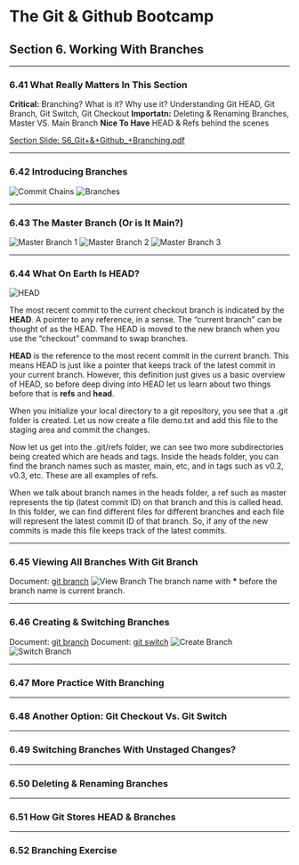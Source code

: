 # The Git & Github Bootcamp

## Section 6. Working With Branches
---
### 6.41 What Really Matters In This Section
**Critical:** Branching? What is it? Why use it? Understanding Git HEAD, Git Branch, Git Switch, Git Checkout
**Importatn:** Deleting & Renaming Branches, Master VS. Main Branch
**Nice To Have** HEAD & Refs behind the scenes

[Section Slide: S6_Git+&+Github_+Branching.pdf](doc/S6_Git+&+Github_+Branching.pdf)

----

### 6.42 Introducing Branches
![Commit Chains](img/42_1_CommitChains.png "Commit Chains")
![Branches](img/42_2_Branches.png "Branches")

----

### 6.43 The Master Branch (Or is It Main?)
![Master Branch 1](img/43_1_MasterBranch_1.png "Master Branch 1")
![Master Branch 2](img/43_2_MasterBranch_2.png "Master Branch 2")
![Master Branch 3](img/43_3_MasterBranch_3.png "Master Branch 3")

----

### 6.44 What On Earth Is HEAD?
![HEAD](img/44_1_HEAD.png "HEAD")

The most recent commit to the current checkout branch is indicated by the **HEAD**. A pointer to any reference, in a sense. The “current branch” can be thought of as the HEAD. The HEAD is moved to the new branch when you use the “checkout” command to swap branches.

**HEAD** is the reference to the most recent commit in the current branch. This means HEAD is just like a pointer that keeps track of the latest commit in your current branch. However, this definition just gives us a basic overview of HEAD, so before deep diving into HEAD let us learn about two things before that is **refs** and **head**.

When you initialize your local directory to a git repository, you see that a .git folder is created. Let us now create a file demo.txt and add this file to the staging area and commit the changes. 

Now let us get into the .git/refs folder, we can see two more subdirectories being created which are heads and tags. Inside the heads folder, you can find the branch names such as master, main, etc, and in tags such as v0.2, v0.3, etc. These are all examples of refs. 


When we talk about branch names in the heads folder, a ref such as master represents the tip (latest commit ID) on that branch and this is called head. In this folder, we can find different files for different branches and each file will represent the latest commit ID of that branch. So, if any of the new commits is made this file keeps track of the latest commits.

----

### 6.45 Viewing All Branches With Git Branch
Document: [git branch](https://git-scm.com/docs/git-branch)
![View Branch](img/45_1_ViewBranch.png "Viewing Branches")
The branch name with __*__ before the branch name is current branch.

----

### 6.46 Creating & Switching Branches
Document: [git branch](https://git-scm.com/docs/git-branch)
Document: [git switch](https://git-scm.com/docs/git-switch)
![Create Branch](img/46_1_CreateBranch.png "Creating Branches")
![Switch Branch](img/46_2_SwitchBranch.png "Switching Branches")

----

### 6.47 More Practice With Branching

----

### 6.48 Another Option: Git Checkout Vs. Git Switch


----

### 6.49 Switching Branches With Unstaged Changes?

----

### 6.50 Deleting & Renaming Branches


----

### 6.51 How Git Stores HEAD & Branches

----

### 6.52 Branching Exercise


